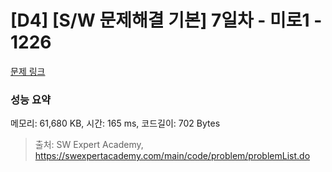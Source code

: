 # [D4] [S/W 문제해결 기본] 7일차 - 미로1 - 1226 

[문제 링크](https://swexpertacademy.com/main/code/problem/problemDetail.do?contestProbId=AV14vXUqAGMCFAYD) 

### 성능 요약

메모리: 61,680 KB, 시간: 165 ms, 코드길이: 702 Bytes



> 출처: SW Expert Academy, https://swexpertacademy.com/main/code/problem/problemList.do
